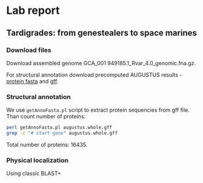 # Lab report
## Tardigrades: from genestealers to space marines

### Download files
Download assembled genome GCA_001 949185.1_Rvar_4.0_genomic.fna.gz.

For structural annotation download precomputed AUGUSTUS results - [protein fasta](https://drive.google.com/file/d/1hCEywBlqNzTrIpQsZTVuZk1S9qKzqQAq/view) and [gff](https://drive.google.com/file/d/12ShwrgLkvJIYQV2p1UlXklmxSOOxyxj4/view).

### Structural annotation
We use  `getAnnoFasta.pl` script to extract protein sequencies from gff file. Than count number of proteins:
```bash
perl getAnnoFasta.pl augustus.whole.gff
grep -c "# start gene" augustus.whole.gff
```
Total number of proteins: 16435.

### Physical localization
Using classic BLAST+
